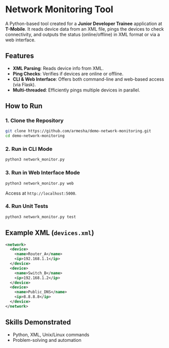# Network Monitoring Tool

A Python-based tool created for a **Junior Developer Trainee** application at **T-Mobile**. It reads device data from an XML file, pings the devices to check connectivity, and outputs the status (online/offline) in XML format or via a web interface.

## Features
- **XML Parsing**: Reads device info from XML.
- **Ping Checks**: Verifies if devices are online or offline.
- **CLI & Web Interface**: Offers both command-line and web-based access (via Flask).
- **Multi-threaded**: Efficiently pings multiple devices in parallel.

## How to Run

### 1. Clone the Repository
```bash
git clone https://github.com/armesha/demo-network-monitoring.git
cd demo-network-monitoring
```

### 2. Run in CLI Mode
```bash
python3 network_monitor.py
```

### 3. Run in Web Interface Mode
```bash
python3 network_monitor.py web
```
Access at `http://localhost:5000`.

### 4. Run Unit Tests
```bash
python3 network_monitor.py test
```

## Example XML (`devices.xml`)
```xml
<network>
  <device>
    <name>Router_A</name>
    <ip>192.168.1.1</ip>
  </device>
  <device>
    <name>Switch_B</name>
    <ip>192.168.1.2</ip>
  </device>
  <device>
    <name>Public_DNS</name>
    <ip>8.8.8.8</ip>
  </device>
</network>
```

## Skills Demonstrated
- Python, XML, Unix/Linux commands
- Problem-solving and automation